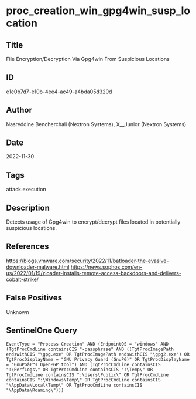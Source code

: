 # proc_creation_win_gpg4win_susp_location

## Title
File Encryption/Decryption Via Gpg4win From Suspicious Locations

## ID
e1e0b7d7-e10b-4ee4-ac49-a4bda05d320d

## Author
Nasreddine Bencherchali (Nextron Systems), X__Junior (Nextron Systems)

## Date
2022-11-30

## Tags
attack.execution

## Description
Detects usage of Gpg4win to encrypt/decrypt files located in potentially suspicious locations.

## References
https://blogs.vmware.com/security/2022/11/batloader-the-evasive-downloader-malware.html
https://news.sophos.com/en-us/2022/01/19/zloader-installs-remote-access-backdoors-and-delivers-cobalt-strike/

## False Positives
Unknown

## SentinelOne Query
```
EventType = "Process Creation" AND (EndpointOS = "windows" AND (TgtProcCmdLine containsCIS "-passphrase" AND ((TgtProcImagePath endswithCIS "\gpg.exe" OR TgtProcImagePath endswithCIS "\gpg2.exe") OR TgtProcDisplayName = "GNU Privacy Guard (GnuPG)" OR TgtProcDisplayName = "GnuPGâ€™s OpenPGP tool") AND (TgtProcCmdLine containsCIS ":\PerfLogs\" OR TgtProcCmdLine containsCIS ":\Temp\" OR TgtProcCmdLine containsCIS ":\Users\Public\" OR TgtProcCmdLine containsCIS ":\Windows\Temp\" OR TgtProcCmdLine containsCIS "\AppData\Local\Temp\" OR TgtProcCmdLine containsCIS "\AppData\Roaming\")))

```